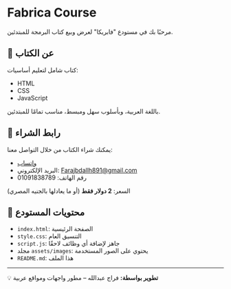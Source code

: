 # Fabrica Course

مرحبًا بك في مستودع "فابريكا" لعرض وبيع كتاب البرمجة للمبتدئين.

## 📘 عن الكتاب

كتاب شامل لتعليم أساسيات:
- HTML
- CSS
- JavaScript

باللغة العربية، وبأسلوب سهل ومبسط، مناسب تمامًا للمبتدئين.

## 🔗 رابط الشراء

يمكنك شراء الكتاب من خلال التواصل معنا:

- [واتساب](https://wa.me/201091838789)
- البريد الإلكتروني: Farajbdallh891@gmail.com
- رقم الهاتف: 01091838789

السعر: **2 دولار فقط** (أو ما يعادلها بالجنيه المصري)

## 📂 محتويات المستودع

- `index.html`: الصفحة الرئيسية
- `style.css`: التنسيق العام
- `script.js`: جاهز لإضافة أي وظائف لاحقًا
- مجلد `assets/images`: يحتوي على الصور المستخدمة
- `README.md`: هذا الملف

---

💡 **تطوير بواسطة:** فراج عبدالله – مطور واجهات ومواقع عربية
